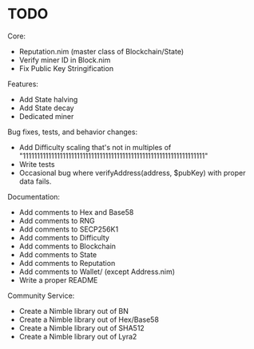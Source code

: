 # TODO

Core:
- Reputation.nim (master class of Blockchain/State)
- Verify miner ID in Block.nim
- Fix Public Key Stringification

Features:
- Add State halving
- Add State decay
- Dedicated miner

Bug fixes, tests, and behavior changes:
- Add Difficulty scaling that's not in multiples of "1111111111111111111111111111111111111111111111111111111111111111"
- Write tests
- Occasional bug where verifyAddress(address, $pubKey) with proper data fails.

Documentation:
- Add comments to Hex and Base58
- Add comments to RNG
- Add comments to SECP256K1
- Add comments to Difficulty
- Add comments to Blockchain
- Add comments to State
- Add comments to Reputation
- Add comments to Wallet/ (except Address.nim)
- Write a proper README

Community Service:
- Create a Nimble library out of BN
- Create a Nimble library out of Hex/Base58
- Create a Nimble library out of SHA512
- Create a Nimble library out of Lyra2
